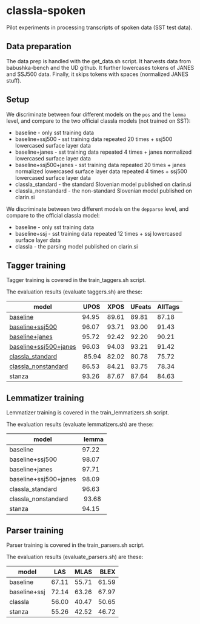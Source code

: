 # classla-spoken

Pilot experiments in processing transcripts of spoken data (SST test data).

## Data preparation

The data prep is handled with the get_data.sh script. It harvests data from babushka-bench and the UD github. It further lowercases tokens of JANES and SSJ500 data. Finally, it skips tokens with spaces (normalized JANES stuff).

## Setup

We discriminate between four different models on the `pos` and the `lemma` level, and compare to the two official classla models (not trained on SST):

- baseline - only sst training data
- baseline+ssj500 - sst training data repeated 20 times + ssj500 lowercased surface layer data
- baseline+janes - sst training data repeated 4 times + janes normalized lowercased surface layer data
- baseline+ssj500+janes - sst training data repeated 20 times + janes normalized lowercased surface layer data repeated 4 times + ssj500 lowercased surface layer data
- classla_standard - the standard Slovenian model published on clarin.si
- classla_nonstandard - the non-standard Slovenian model published on clarin.si

We discriminate between two different models on the `depparse` level, and compare to the official classla model:

- baseline - only sst training data
- baseline+ssj - sst training data repeated 12 times + ssj lowercased surface layer data
- classla - the parsing model published on clarin.si

## Tagger training

Tagger training is covered in the train_taggers.sh script.

The evaluation results (evaluate taggers.sh) are these:

| model | UPOS | XPOS | UFeats | AllTags |
| - | - | - | - | - |
| [baseline](https://github.com/clarinsi/classla-spoken/blob/main/out/sst-test.baseline.pos.conllu) | 94.95 | 89.61 | 89.81 | 87.18 |
| [baseline+ssj500](https://github.com/clarinsi/classla-spoken/blob/main/out/sst-test.baseline+ssj500.pos.conllu) | 96.07 | 93.71 | 93.00 | 91.43 |
| [baseline+janes](https://github.com/clarinsi/classla-spoken/blob/main/out/sst-test.baseline+janes.pos.conllu) | 95.72 | 92.42 | 92.20 | 90.21 |
| [baseline+ssj500+janes](https://github.com/clarinsi/classla-spoken/blob/main/out/sst-test.baseline+ssj500+janes.pos.conllu) | 96.03 | 94.03 | 93.21 | 91.42 |
| [classla_standard](https://github.com/clarinsi/classla-spoken/blob/main/out/sst-test.classla_standard.pos.conllu) | 85.94 | 82.02 | 80.78 | 75.72 |
| [classla_nonstandard](https://github.com/clarinsi/classla-spoken/blob/main/out/sst-test.classla_nonstandard.pos.conllu) | 86.53 | 84.21 | 83.75 | 78.34 |
| stanza | 93.26 | 87.67 | 87.64 | 84.63 |

## Lemmatizer training

Lemmatizer training is covered in the train_lemmatizers.sh script. 

The evaluation results (evaluate lemmatizers.sh) are these:

| model | lemma |
| - | - |
| baseline | 97.22 |
| baseline+ssj500 | 98.07 |
| baseline+janes | 97.71 |
| baseline+ssj500+janes | 98.09 |
| classla_standard | 96.63 |
| classla_nonstandard | 93.68 |
| stanza | 94.15 |

## Parser training

Parser training is covered in the train_parsers.sh script.

The evaluation results (evaluate_parsers.sh) are these:

| model | LAS | MLAS | BLEX |
| - | - | - | - |
| baseline | 67.11 | 55.71 | 61.59 |
| baseline+ssj | 72.14 | 63.26 | 67.97 |
| classla | 56.00 | 40.47 | 50.65 |
| stanza | 55.26 | 42.52 | 46.72 |
